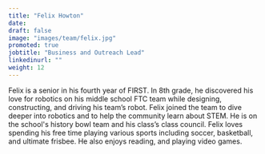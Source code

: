 ```yaml
---
title: "Felix Howton"
date:
draft: false
image: "images/team/felix.jpg"
promoted: true
jobtitle: "Business and Outreach Lead"
linkedinurl: ""
weight: 12
---
```


Felix is a senior in his fourth year of FIRST. In 8th grade, he discovered his love for robotics on his middle school FTC team while designing, constructing, and driving his team’s robot. Felix joined the team to dive deeper into robotics and to help the community learn about STEM. He is on the school's history bowl team and his class’s class council. Felix loves spending his free time playing various sports including soccer, basketball, and ultimate frisbee. He also enjoys reading, and playing video games.
